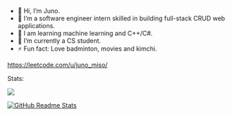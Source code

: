 - 👋 Hi, I’m Juno.
- 💼 I’m a software engineer intern skilled in building full-stack CRUD web applications.
- 👀 I am learning machine learning and C++/C#.
- 🌱 I’m currently a CS student.
- ⚡ Fun fact: Love badminton, movies and kimchi.

https://leetcode.com/u/juno_miso/

Stats:

<p align="left">
  <img src="https://api.boot.dev/v1/users/public/8dc4305d-8f38-49f3-8bd9-28f7c0f3df20/thumbnail" >
</p>

[![GitHub Readme Stats](https://github-readme-stats.vercel.app/api?username=juno-choo&show_icons=true&theme=dark&hide=stars)]()

